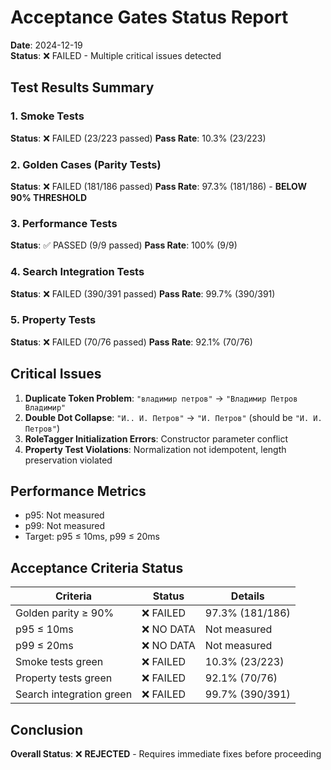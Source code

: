 # Acceptance Gates Status Report

**Date**: 2024-12-19  
**Status**: ❌ FAILED - Multiple critical issues detected

## Test Results Summary

### 1. Smoke Tests
**Status**: ❌ FAILED (23/223 passed)
**Pass Rate**: 10.3% (23/223)

### 2. Golden Cases (Parity Tests)  
**Status**: ❌ FAILED (181/186 passed)
**Pass Rate**: 97.3% (181/186) - **BELOW 90% THRESHOLD**

### 3. Performance Tests
**Status**: ✅ PASSED (9/9 passed)
**Pass Rate**: 100% (9/9)

### 4. Search Integration Tests
**Status**: ❌ FAILED (390/391 passed)
**Pass Rate**: 99.7% (390/391)

### 5. Property Tests
**Status**: ❌ FAILED (70/76 passed)
**Pass Rate**: 92.1% (70/76)

## Critical Issues

1. **Duplicate Token Problem**: `"владимир петров"` → `"Владимир Петров Владимир"`
2. **Double Dot Collapse**: `"И.. И. Петров"` → `"И. Петров"` (should be `"И. И. Петров"`)
3. **RoleTagger Initialization Errors**: Constructor parameter conflict
4. **Property Test Violations**: Normalization not idempotent, length preservation violated

## Performance Metrics
- p95: Not measured
- p99: Not measured
- Target: p95 ≤ 10ms, p99 ≤ 20ms

## Acceptance Criteria Status

| Criteria | Status | Details |
|----------|--------|---------|
| Golden parity ≥ 90% | ❌ FAILED | 97.3% (181/186) |
| p95 ≤ 10ms | ❌ NO DATA | Not measured |
| p99 ≤ 20ms | ❌ NO DATA | Not measured |
| Smoke tests green | ❌ FAILED | 10.3% (23/223) |
| Property tests green | ❌ FAILED | 92.1% (70/76) |
| Search integration green | ❌ FAILED | 99.7% (390/391) |

## Conclusion
**Overall Status**: ❌ **REJECTED** - Requires immediate fixes before proceeding